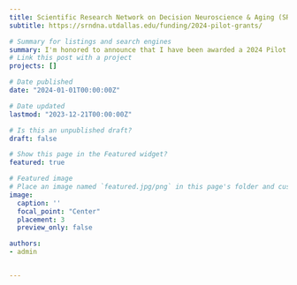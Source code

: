 ```yaml
---
title: Scientific Research Network on Decision Neuroscience & Aging (SRNDNA) Pilot Grant
subtitle: https://srndna.utdallas.edu/funding/2024-pilot-grants/

# Summary for listings and search engines
summary: I'm honored to announce that I have been awarded a 2024 Pilot Grant by the Scientific Research Network on Decision Neuroscience and Aging at The University of Texas at Dallas. This prestigious recognition supports our project aimed at understanding the changes in risk tolerance and decision-making in relation to cognitive aging and Alzheimer’s Disease. Our multidisciplinary approach combines computational modeling, virtual reality, and cognitive psychology to explore these vital aspects. This grant not only acknowledges our team's dedication but also propels our efforts in advancing research critical for improving the lives of older adults and those with cognitive impairments.
# Link this post with a project
projects: []

# Date published
date: "2024-01-01T00:00:00Z"

# Date updated
lastmod: "2023-12-21T00:00:00Z"

# Is this an unpublished draft?
draft: false

# Show this page in the Featured widget?
featured: true

# Featured image
# Place an image named `featured.jpg/png` in this page's folder and customize its options here.
image:
  caption: ''
  focal_point: "Center"
  placement: 3
  preview_only: false

authors:
- admin


---
```


